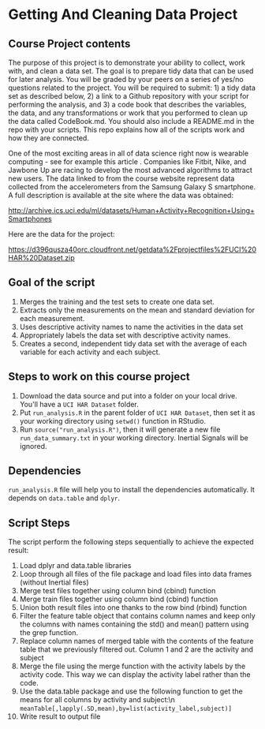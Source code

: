 # Getting And Cleaning Data Project

## Course Project contents

The purpose of this project is to demonstrate your ability to collect, work with, and clean a data set. The goal is to prepare tidy data that can be used for later analysis. You will be graded by your peers on a series of yes/no questions related to the project. You will be required to submit: 1) a tidy data set as described below, 2) a link to a Github repository with your script for performing the analysis, and 3) a code book that describes the variables, the data, and any transformations or work that you performed to clean up the data called CodeBook.md. You should also include a README.md in the repo with your scripts. This repo explains how all of the scripts work and how they are connected. 

One of the most exciting areas in all of data science right now is wearable computing - see for example this article . Companies like Fitbit, Nike, and Jawbone Up are racing to develop the most advanced algorithms to attract new users. The data linked to from the course website represent data collected from the accelerometers from the Samsung Galaxy S smartphone. A full description is available at the site where the data was obtained:

http://archive.ics.uci.edu/ml/datasets/Human+Activity+Recognition+Using+Smartphones

Here are the data for the project:

https://d396qusza40orc.cloudfront.net/getdata%2Fprojectfiles%2FUCI%20HAR%20Dataset.zip

## Goal of the script

1. Merges the training and the test sets to create one data set.
2. Extracts only the measurements on the mean and standard deviation for each measurement.
3. Uses descriptive activity names to name the activities in the data set
4. Appropriately labels the data set with descriptive activity names.
5. Creates a second, independent tidy data set with the average of each variable for each activity and each subject.

## Steps to work on this course project

1. Download the data source and put into a folder on your local drive. You'll have a ```UCI HAR Dataset``` folder.
2. Put ```run_analysis.R``` in the parent folder of ```UCI HAR Dataset```, then set it as your working directory using ```setwd()``` function in RStudio.
3. Run ```source("run_analysis.R")```, then it will generate a new file ```run_data_summary.txt``` in your working directory. Inertial Signals will be ignored.

## Dependencies

```run_analysis.R``` file will help you to install the dependencies automatically. It depends on ```data.table``` and ```dplyr```. 

## Script Steps

The script perform the following steps sequentially to achieve the expected result:

1. Load dplyr and data.table libraries
2. Loop through all files of the file package and load files into data frames (without Inertial files)
3. Merge test files together using column bind (cbind) function
4. Merge train files together using column bind (cbind) function
5. Union both result files into one thanks to the row bind (rbind) function
6. Filter the feature table object that contains column names and keep only the columns with names containing the std() and mean() pattern using the grep function. 
7. Replace column names of merged table with the contents of the feature table that we previously filtered out. Column 1 and 2 are the activity and subject
8. Merge the file using the merge function with the activity labels by the activity code. This way we can display the activity label rather than the code.
9. Use the data.table package and use the following function to get the means for all columns by activity and subject:\n
```meanTable[,lapply(.SD,mean),by=list(activity_label,subject)]```
10. Write result to output file

